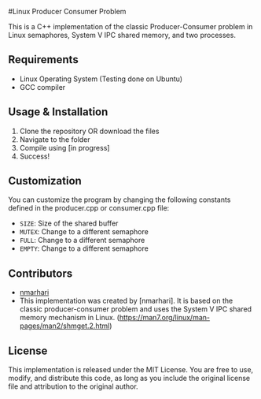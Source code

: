 #Linux Producer Consumer Problem

This is a C++ implementation of the classic Producer-Consumer problem in Linux semaphores, System V IPC shared memory, and two processes.

## Requirements

- Linux Operating System (Testing done on Ubuntu)
- GCC compiler

## Usage & Installation

1. Clone the repository OR download the files
2. Navigate to the folder
3. Compile using [in progress]
4. Success!

## Customization

You can customize the program by changing the following constants defined in the producer.cpp or consumer.cpp file:
- `SIZE`: Size of the shared buffer
- `MUTEX`: Change to a different semaphore
- `FULL`: Change to a different semaphore
- `EMPTY`: Change to a different semaphore

## Contributors

- [nmarhari](https://github.com/nmarhari)
- This implementation was created by [nmarhari]. It is based on the classic producer-consumer problem and uses the System V IPC shared memory mechanism in Linux. (https://man7.org/linux/man-pages/man2/shmget.2.html)

## License

This implementation is released under the MIT License. You are free to use, modify, and distribute this code, as long as you include the original license file and attribution to the original author.
